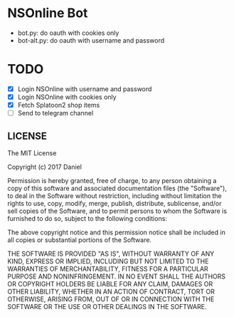 # NSOnline Bot

- bot.py: do oauth with cookies only
- bot-alt.py: do oauth with username and password

# TODO

- [x] Login NSOnline with username and password
- [x] Login NSOnline with cookies only
- [x] Fetch Splatoon2 shop items
- [ ] Send to telegram channel

## LICENSE

The MIT License

Copyright (c) 2017 Daniel

Permission is hereby granted, free of charge, to any person obtaining a copy
of this software and associated documentation files (the "Software"), to deal
in the Software without restriction, including without limitation the rights
to use, copy, modify, merge, publish, distribute, sublicense, and/or sell
copies of the Software, and to permit persons to whom the Software is
furnished to do so, subject to the following conditions:

The above copyright notice and this permission notice shall be included in
all copies or substantial portions of the Software.

THE SOFTWARE IS PROVIDED "AS IS", WITHOUT WARRANTY OF ANY KIND, EXPRESS OR
IMPLIED, INCLUDING BUT NOT LIMITED TO THE WARRANTIES OF MERCHANTABILITY,
FITNESS FOR A PARTICULAR PURPOSE AND NONINFRINGEMENT. IN NO EVENT SHALL THE
AUTHORS OR COPYRIGHT HOLDERS BE LIABLE FOR ANY CLAIM, DAMAGES OR OTHER
LIABILITY, WHETHER IN AN ACTION OF CONTRACT, TORT OR OTHERWISE, ARISING FROM,
OUT OF OR IN CONNECTION WITH THE SOFTWARE OR THE USE OR OTHER DEALINGS IN
THE SOFTWARE.
